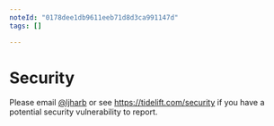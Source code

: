 ```yaml
---
noteId: "0178dee1db9611eeb71d8d3ca991147d"
tags: []

---
```


# Security

Please email [@ljharb](https://github.com/ljharb) or see https://tidelift.com/security if you have a potential security vulnerability to report.

